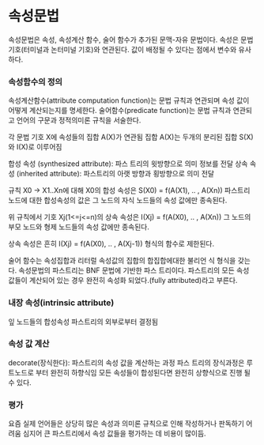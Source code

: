 # 속성문법
속성문법은 속성, 속성계산 함수, 술어 함수가 추가된 문맥-자유 문법이다.
속성은 문법기호(터미널과 논터미널 기호)와 연관된다.
값이 배정될 수 있다는 점에서 변수와 유사하다.

### 속성함수의 정의
속성계산함수(attribute computation function)는 문법 규칙과 연관되며 속성 값이 어떻게 계산되는지를 명세한다.
술어함수(predicate function)는 문법 규칙과 연관되고 언어의 구문과 정적의미론 규칙을 서술한다.

각 문법 기호 X에 속성들의 집합 A(X)가 연관됨
집합 A(X)는 두개의 분리된 집합 S(X)와 I(X)로 이루어짐

합성 속성 (synthesized attribute): 파스 트리의 윗방향으로 의미 정보를 전달
상속 속성 (inherited attribute): 파스트리의 아랫 방향과 횡방향으로 의미 전달

규칙 X0 -> X1..Xn에 대해
X0의 합성 속성은  S(X0) = f(A(X1), .. , A(Xn))
파스트리 노드에 대한 합성속성의 값은 그 노드의 자식 노드들의 속성 값에만 종속된다.

위 규칙에서 기호 Xj(1<=j<=n)의 상속 속성은 I(Xj) = f(A(X0), .. , A(Xn))
그 노드의 부모 노드와 형제 노드들의 속성 값에만 종속된다.

상속 속성은 흔히 I(Xj) = f(A(X0), .. , A(Xj-1)) 형식의 함수로 제한된다.

술어 함수는 속성집합과 리터럴 속성값의 집합의 합집합에대한 불리언 식 형식을 갖는다.
속성문법의  파스트리는 BNF 문법에 기반한 파스 트리이다.
파스트리의 모든 속성 값들이 계산되어 있는 경우 완전히 속성화 되었다.(fully attributed)라고 부른다.

### 내장 속성(intrinsic attribute)
잎 노드들의 합성속성
파스트리의 외부로부터 결정됨

### 속성 값 계산
decorate(장식한다): 파스트리의 속성 값을 계산하는 과정
파스 트리의 장식과정은 루트노드로 부터 완전히 하향식임
모든 속성들이 합성된다면 완전히 상향식으로 진행 될 수 있다.

### 평가 
요즘 실제 언어들은 상당히 많은 속성과 의미론 규칙으로 인해 작성하거나 판독하기 어려움
심지어 큰 파스트리에서 속성 값들을 평가하는 데 비용이 많이듬.
